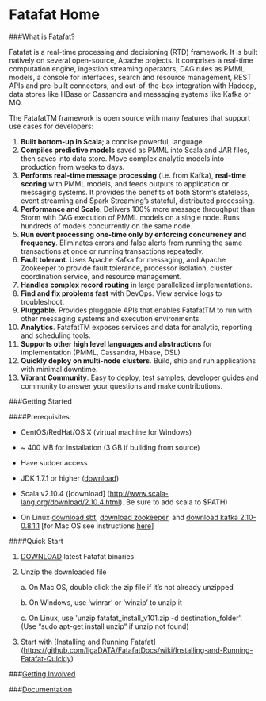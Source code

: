Fatafat Home
===
###What is Fatafat?

Fatafat is a real-time processing and decisioning (RTD) framework. It is built natively on several open-source, Apache projects. It comprises a real-time computation engine, ingestion streaming operators, DAG rules as PMML models, a console for interfaces, search and resource management, REST APIs and pre-built connectors, and out-of-the-box integration with Hadoop, data stores like HBase or Cassandra and messaging systems like Kafka or MQ.

The FatafatTM framework is open source with many features that support use cases for developers:

1. **Built bottom-up in Scala**; a concise powerful, language.
2. **Compiles predictive models** saved as PMML into Scala and JAR files, then saves into data store.
Move complex analytic models into production from weeks to days.
3. **Performs real-time message processing** (i.e. from Kafka), **real-time scoring** with PMML models,
and feeds outputs to application or messaging systems. It provides the benefits of both Storm’s
stateless, event streaming and Spark Streaming’s stateful, distributed processing.
4. **Performance and Scale**. Delivers 100% more message throughput than Storm with DAG execution
of PMML models on a single node. Runs hundreds of models concurrently on the same node.
5. **Run event processing one-time only by enforcing concurrency and frequency**. Eliminates errors
and false alerts from running the same transactions at once or running transactions repeatedly.
6. **Fault tolerant**. Uses Apache Kafka for messaging, and Apache Zookeeper to provide fault
tolerance, processor isolation, cluster coordination service, and resource management.
7. **Handles complex record routing** in large parallelized implementations.
8. **Find and fix problems fast** with DevOps. View service logs to troubleshoot.
9. **Pluggable**. Provides pluggable APIs that enables FatafatTM to run with other messaging systems and
execution environments.
10. **Analytics**. FatafatTM exposes services and data for analytic, reporting and scheduling tools.
11. **Supports other high level languages and abstractions** for implementation (PMML, Cassandra,
Hbase, DSL)
12. **Quickly deploy on multi-node clusters**. Build, ship and run applications with
minimal downtime.
13. **Vibrant Community**. Easy to deploy, test samples, developer guides and community to answer your
questions and make contributions.

###Getting Started

####Prerequisites:

* CentOS/RedHat/OS X (virtual machine for Windows)

* ~ 400 MB for installation (3 GB if building from source)
 
* Have sudoer access

* JDK 1.7.1 or higher ([download](http://www.oracle.com/technetwork/java/javase/downloads/index.html))

* Scala v2.10.4 ([download] (http://www.scala-lang.org/download/2.10.4.html). Be sure to add scala to $PATH)

* On Linux [download sbt](http://www.scala-sbt.org/download.html), [download zookeeper](http://zookeeper.apache.org/releases.html#download), and [download kafka 2.10-0.8.1.1](http://kafka.apache.org/) [for Mac OS see instructions [here](https://github.com/ligaDATA/Fatafat/wiki/Appendix-A-SetupGuide)]

####Quick Start

1. [DOWNLOAD](http://goo.gl/forms/IOpB8qMU9n) latest Fatafat binaries

2. Unzip the downloaded file

    a. On Mac OS, double click the zip file if it’s not already unzipped
    
    b. On Windows, use ‘winrar’ or ‘winzip’ to unzip it 
    
    c. On Linux, use 'unzip fatafat_install_v101.zip -d destination_folder'. (Use “sudo apt-get install unzip” if unzip not found)
    
3. Start with [Installing and Running Fatafat] (https://github.com/ligaDATA/FatafatDocs/wiki/Installing-and-Running-Fatafat-Quickly)

###[Getting Involved](https://github.com/ligaDATA/Fatafat/wiki/Getting-Involved)

     
###[Documentation](https://github.com/ligaDATA/Fatafat/wiki/Documentation)
